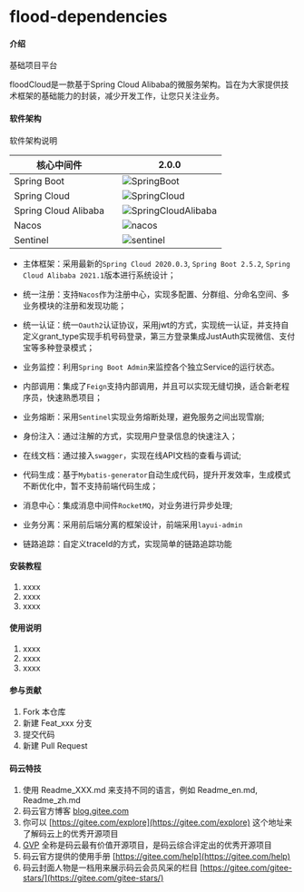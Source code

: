 # flood-dependencies

#### 介绍
基础项目平台

floodCloud是一款基于Spring Cloud Alibaba的微服务架构。旨在为大家提供技术框架的基础能力的封装，减少开发工作，让您只关注业务。

#### 软件架构
软件架构说明

核心中间件 |  | 2.0.0
---|---|---
Spring Boot |  | <img src="https://img.shields.io/badge/Spring%20Boot-2.5.2-blue" alt="SpringBoot"/>
Spring Cloud |  | <img src="https://img.shields.io/badge/Spring%20Cloud-2020.0.3-blue" alt="SpringCloud"/>
Spring Cloud Alibaba | | <img src="https://img.shields.io/badge/Spring%20Cloud%20Alibaba-2021.1-blue" alt="SpringCloudAlibaba"/>
Nacos |  | <img src="https://img.shields.io/badge/Nacos-2.0.2-blue" alt="nacos"/>
Sentinel |  | <img src="https://img.shields.io/badge/Sentinel-1.8.1-blue" alt="sentinel"/>

- 主体框架：采用最新的`Spring Cloud 2020.0.3`, `Spring Boot 2.5.2`, `Spring Cloud Alibaba 2021.1`版本进行系统设计；

- 统一注册：支持`Nacos`作为注册中心，实现多配置、分群组、分命名空间、多业务模块的注册和发现功能；

- 统一认证：统一`Oauth2`认证协议，采用jwt的方式，实现统一认证，并支持自定义grant_type实现手机号码登录，第三方登录集成JustAuth实现微信、支付宝等多种登录模式；

- 业务监控：利用`Spring Boot Admin`来监控各个独立Service的运行状态。

- 内部调用：集成了`Feign`支持内部调用，并且可以实现无缝切换，适合新老程序员，快速熟悉项目；

- 业务熔断：采用`Sentinel`实现业务熔断处理，避免服务之间出现雪崩;

- 身份注入：通过注解的方式，实现用户登录信息的快速注入；

- 在线文档：通过接入`swagger`，实现在线API文档的查看与调试;

- 代码生成：基于`Mybatis-generator`自动生成代码，提升开发效率，生成模式不断优化中，暂不支持前端代码生成；

- 消息中心：集成消息中间件`RocketMQ`，对业务进行异步处理;

- 业务分离：采用前后端分离的框架设计，前端采用`layui-admin`
  
- 链路追踪：自定义traceId的方式，实现简单的链路追踪功能
#### 安装教程

1. xxxx
2. xxxx
3. xxxx

#### 使用说明

1. xxxx
2. xxxx
3. xxxx

#### 参与贡献

1. Fork 本仓库
2. 新建 Feat_xxx 分支
3. 提交代码
4. 新建 Pull Request


#### 码云特技

1. 使用 Readme\_XXX.md 来支持不同的语言，例如 Readme\_en.md, Readme\_zh.md
2. 码云官方博客 [blog.gitee.com](https://blog.gitee.com)
3. 你可以 [https://gitee.com/explore](https://gitee.com/explore) 这个地址来了解码云上的优秀开源项目
4. [GVP](https://gitee.com/gvp) 全称是码云最有价值开源项目，是码云综合评定出的优秀开源项目
5. 码云官方提供的使用手册 [https://gitee.com/help](https://gitee.com/help)
6. 码云封面人物是一档用来展示码云会员风采的栏目 [https://gitee.com/gitee-stars/](https://gitee.com/gitee-stars/)